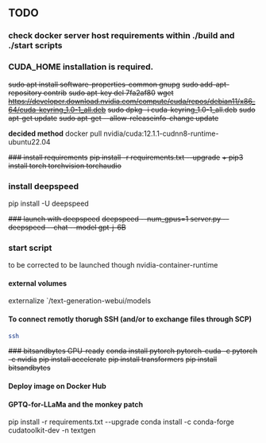## TODO

### check docker server host requirements within ./build and ./start scripts

### CUDA_HOME installation is required.
~~sudo apt install software-properties-common gnupg~~
~~sudo add-apt-repository contrib~~
~~sudo apt-key del 7fa2af80~~
~~wget https://developer.download.nvidia.com/compute/cuda/repos/debian11/x86_64/cuda-keyring_1.0-1_all.deb~~
~~sudo dpkg -i cuda-keyring_1.0-1_all.deb~~
~~sudo apt-get update~~
~~sudo apt-get --allow-releaseinfo-change update~~

**decided method**
docker pull nvidia/cuda:12.1.1-cudnn8-runtime-ubuntu22.04

~~### install requirements~~ 
~~pip install -r requirements.txt --upgrade~~
~~+ pip3 install torch torchvision torchaudio~~


### install deepspeed
pip install -U deepspeed

~~### launch with deepspeed~~
~~deepspeed --num_gpus=1 server.py --deepspeed --chat --model gpt-j-6B~~

### start script
to be corrected to be launched though nvidia-container-runtime

#### external volumes
externalize `/text-generation-webui/models

#### To connect remotly thorugh SSH (and/or to exchange files through SCP)

```bash
ssh 
```

~~### bitsandbytes GPU-ready~~
~~conda install pytorch pytorch-cuda -c pytorch -c nvidia~~
~~pip install accelerate~~
~~pip install transformers~~
~~pip install bitsandbytes~~

#### Deploy image on Docker Hub

#### GPTQ-for-LLaMa and the monkey patch
pip install -r requirements.txt --upgrade
conda install -c conda-forge cudatoolkit-dev -n textgen


